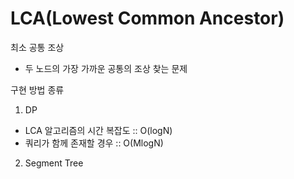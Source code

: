 # LCA(Lowest Common Ancestor)
최소 공통 조상
- 두 노드의 가장 가까운 공통의 조상 찾는 문제


구현 방법 종류
1. DP 
  - LCA 알고리즘의 시간 복잡도 :: O(logN)
  - 쿼리가 함께 존재할 경우 :: O(MlogN)

2. Segment Tree